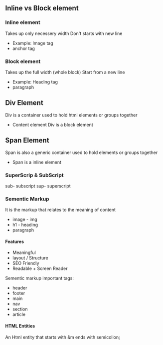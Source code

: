## Inline vs Block element
### Inline element
Takes up only necessery width
Don't starts with new line
- Example: Image tag
- anchor tag


### Block element
Takes up the full width (whole block)
Start from a new line
- Example: Heading tag
- paragraph

## Div Element
Div is a container used to hold html elements or groups together
- Content element
Div is a block element

## Span Element
Span is also a generic container used to hold elements or groups together
- Span is a inline element

### SuperScrip & SubScript
sub- subscript
sup- superscript

### Sementic Markup
It is the markup that relates to the meaning of content
- image - img
- h1 - heading
- paragraph
#### Features
- Meaningful
- layout / Structure
- SEO Friendly
- Readable + Screen Reader

Sementic markup important tags:
- header
- footer
- main
- nav 
- section
- article

#### HTML Entities
An Html entity that starts with &m ends with semicollon;



